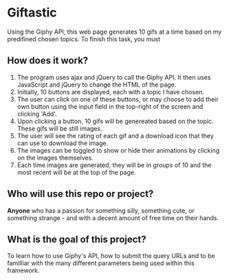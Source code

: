 # Giftastic
Using the Giphy API, this web page generates 10 gifs at a time based on my predifined chosen topics. To finish this task, you must 

 ## How does it work?
1. The program uses ajax and jQuery to call the Giphy API. It then uses JavaScript and jQuery to change the HTML of the page.
2. Initially, 10 buttons are displayed, each with a topic I have chosen. 
3. The user can click on one of these buttons, or may choose to add their own button using the input field in the top-right of the screen and clicking 'Add'. 
4. Upon clicking a button, 10 gifs will be genereated based on the topic. These gifs will be still images.
5. The user will see the rating of each gif and a download icon that they can use to download the image. 
6. The images can be toggled to show or hide their animations by clicking on the images themselves.
7. Each time images are generated, they will be in groups of 10 and the most recent will be at the top of the page. 

 ## Who will use this repo or project?
**Anyone** who has a passion for something silly, something cute, or something strange - and with a decent amount of free time on their hands.

 ## What is the goal of this project?
To learn how to use Giphy's API, how to submit the query URLs and to be familliar with the many different parameters being used within this framework.
